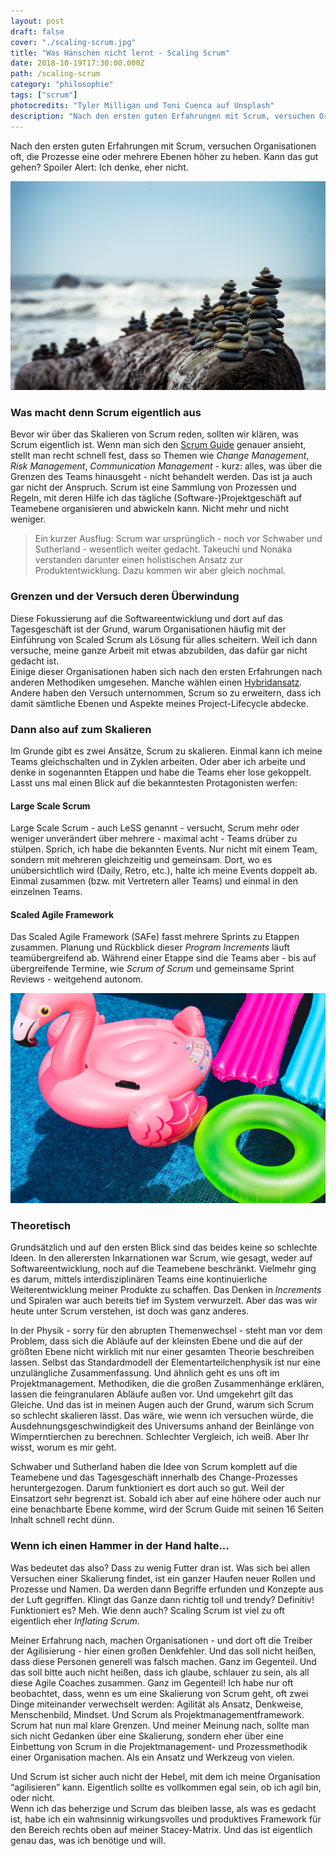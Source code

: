 ```yaml
---
layout: post
draft: false
cover: "./scaling-scrum.jpg"
title: "Was Hänschen nicht lernt - Scaling Scrum" 
date: 2018-10-19T17:30:00.000Z
path: /scaling-scrum
category: "philosophie"
tags: ["scrum"]
photocredits: "Tyler Milligan und Toni Cuenca auf Unsplash"
description: "Nach den ersten guten Erfahrungen mit Scrum, versuchen Organisationen oft, die Prozesse eine oder mehrere Ebenen höher zu heben. Kann das gut gehen? Spoiler Alert: Ich denke, eher nicht."
---
```


Nach den ersten guten Erfahrungen mit Scrum, versuchen Organisationen oft, die Prozesse eine oder mehrere Ebenen höher zu heben. Kann das gut gehen? Spoiler Alert: Ich denke, eher nicht.

![Scaling Scrum](./scaling-scrum.jpg)

### Was macht denn Scrum eigentlich aus

Bevor wir über das Skalieren von Scrum reden, sollten wir klären, was Scrum eigentlich ist. Wenn man sich den [Scrum Guide](https://www.scrumguides.org) genauer ansieht, stellt man recht schnell fest, dass so Themen wie _Change Management_, _Risk Management_, _Communication Management_ - kurz: alles, was über die Grenzen des Teams hinausgeht - nicht behandelt werden. Das ist ja auch gar nicht der Anspruch. Scrum ist eine Sammlung von Prozessen und Regeln, mit deren Hilfe ich das tägliche (Software-)Projektgeschäft auf Teamebene organisieren und abwickeln kann. Nicht mehr und nicht weniger.

> Ein kurzer Ausflug: Scrum war ursprünglich - noch vor Schwaber und Sutherland - wesentlich weiter gedacht. Takeuchi und Nonaka verstanden darunter einen holistischen Ansatz zur Produktentwicklung. Dazu kommen wir aber gleich nochmal.

### Grenzen und der Versuch deren Überwindung

Diese Fokussierung auf die Softwareentwicklung und dort auf das Tagesgeschäft ist der Grund, warum Organisationen häufig mit der Einführung von Scaled Scrum als Lösung für alles scheitern. Weil ich dann versuche, meine ganze Arbeit mit etwas abzubilden, das dafür gar nicht gedacht ist.  
Einige dieser Organisationen haben sich nach den ersten Erfahrungen nach anderen Methodiken umgesehen. Manche wählen einen [Hybridansatz](/modernes-projektmanagement-der-methodische-teil). Andere haben den Versuch unternommen, Scrum so zu erweitern, dass ich damit sämtliche Ebenen und Aspekte meines Project-Lifecycle abdecke.

### Dann also auf zum Skalieren

Im Grunde gibt es zwei Ansätze, Scrum zu skalieren. Einmal kann ich meine Teams gleichschalten und in Zyklen arbeiten. Oder aber ich arbeite und denke in sogenannten Etappen und habe die Teams eher lose gekoppelt. Lasst uns mal einen Blick auf die bekanntesten Protagonisten werfen:

#### Large Scale Scrum

Large Scale Scrum - auch LeSS genannt - versucht, Scrum mehr oder weniger unverändert über mehrere - maximal acht - Teams drüber zu stülpen. Sprich, ich habe die bekannten Events. Nur nicht mit einem Team, sondern mit mehreren gleichzeitig und gemeinsam. Dort, wo es unübersichtlich wird (Daily, Retro, etc.), halte ich meine Events doppelt ab. Einmal zusammen (bzw. mit Vertretern aller Teams) und einmal in den einzelnen Teams.

#### Scaled Agile Framework

Das Scaled Agile Framework (SAFe) fasst mehrere Sprints zu Etappen zusammen. Planung und Rückblick dieser _Program Increments_ läuft teamübergreifend ab. Während einer Etappe sind die Teams aber - bis auf übergreifende Termine, wie _Scrum of Scrum_ und gemeinsame Sprint Reviews - weitgehend autonom.

![Inflating Scrum](./inflating-scrum.jpg)

### Theoretisch

Grundsätzlich und auf den ersten Blick sind das beides keine so schlechte Ideen. In den allerersten Inkarnationen war Scrum, wie gesagt, weder auf Softwareentwicklung, noch auf die Teamebene beschränkt. Vielmehr ging es darum, mittels interdisziplinären Teams eine kontinuierliche Weiterentwicklung meiner Produkte zu schaffen. Das Denken in _Increments_ und Spiralen war auch bereits tief im System verwurzelt. Aber das was wir heute unter Scrum verstehen, ist doch was ganz anderes.

In der Physik - sorry für den abrupten Themenwechsel - steht man vor dem Problem, dass sich die Abläufe auf der kleinsten Ebene und die auf der größten Ebene nicht wirklich mit nur einer gesamten Theorie beschreiben lassen. Selbst das Standardmodell der Elementarteilchenphysik ist nur eine unzulängliche Zusammenfassung. Und ähnlich geht es uns oft im Projektmanagement. Methodiken, die die großen Zusammenhänge erklären, lassen die feingranularen Abläufe außen vor. Und umgekehrt gilt das Gleiche. Und das ist in meinen Augen auch der Grund, warum sich Scrum so schlecht skalieren lässt. Das wäre, wie wenn ich versuchen würde, die Ausdehnungsgeschwindigkeit des Universums anhand der Beinlänge von Wimperntierchen zu berechnen. Schlechter Vergleich, ich weiß. Aber Ihr wisst, worum es mir geht.

Schwaber und Sutherland haben die Idee von Scrum komplett auf die Teamebene und das Tagesgeschäft innerhalb des Change-Prozesses heruntergezogen. Darum funktioniert es dort auch so gut. Weil der Einsatzort sehr begrenzt ist. Sobald ich aber auf eine höhere oder auch nur eine benachbarte Ebene komme, wird der Scrum Guide mit seinen 16 Seiten Inhalt schnell recht dünn.

### Wenn ich einen Hammer in der Hand halte...

Was bedeutet das also? Dass zu wenig Futter dran ist. Was sich bei allen Versuchen einer Skalierung findet, ist ein ganzer Haufen neuer Rollen und Prozesse und Namen. Da werden dann Begriffe erfunden und Konzepte aus der Luft gegriffen. Klingt das Ganze dann richtig toll und trendy? Definitiv! Funktioniert es? Meh. Wie denn auch? Scaling Scrum ist viel zu oft eigentlich eher _Inflating Scrum_.

Meiner Erfahrung nach, machen Organisationen - und dort oft die Treiber der Agilisierung - hier einen großen Denkfehler. Und das soll nicht heißen, dass diese Personen generell was falsch machen. Ganz im Gegenteil. Und das soll bitte auch nicht heißen, dass ich glaube, schlauer zu sein, als all diese Agile Coaches zusammen. Ganz im Gegenteil! Ich habe nur oft beobachtet, dass, wenn es um eine Skalierung von Scrum geht, oft zwei Dinge miteinander verwechselt werden: Agilität als Ansatz, Denkweise, Menschenbild, Mindset. Und Scrum als Projektmanagementframework. Scrum hat nun mal klare Grenzen. Und meiner Meinung nach, sollte man sich nicht Gedanken über eine Skalierung, sondern eher über eine Einbettung von Scrum in die Projektmanagement- und Prozessmethodik einer Organisation machen. Als ein Ansatz und Werkzeug von vielen.

Und Scrum ist sicher auch nicht der Hebel, mit dem ich meine Organisation “agilisieren” kann. Eigentlich sollte es vollkommen egal sein, ob ich agil bin, oder nicht.  
Wenn ich das beherzige und Scrum das bleiben lasse, als was es gedacht ist, habe ich ein wahnsinnig wirkungsvolles und produktives Framework für den Bereich rechts oben auf meiner Stacey-Matrix. Und das ist eigentlich genau das, was ich benötige und will.

